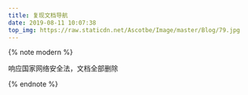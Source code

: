 ```yaml
---
title: 复现文档导航
date: 2019-08-11 10:07:38
top_img: https://raw.staticdn.net/Ascotbe/Image/master/Blog/79.jpg
---
```

{% note modern %}

响应国家网络安全法，文档全部删除

{% endnote %}

